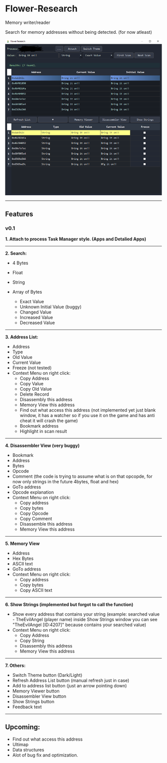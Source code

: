 # Flower-Research

Memory writer/reader

Search for memory addresses without being detected. (for now atleast)

![Tool Screenshot](Screenshots/Capture.PNG)

---

## Features

### v0.1

**1. Attach to process Task Manager style. (Apps and Detalied Apps)**

---

**2. Search:**
- 4 Bytes
- Float
- String
- Array of Bytes

  - Exact Value
  - Unknown Initial Value (buggy)
  - Changed Value
  - Increased Value
  - Decreased Value

---

**3. Address List:**
- Address
- Type
- Old Value
- Current Value
- Freeze (not tested)
- Context Menu on right click:
  - Copy Address
  - Copy Value
  - Copy Old Value
  - Delete Record
  - Disassembly this address
  - Memory View this address
  - Find out what access this address (not implemented yet just blank window, it has a watcher so if you use it on the game and has anti cheat it will crash the game)
  - Bookmark address
  - Highlight in scan result

---

**4. Disassembler View (very buggy)**
- Bookmark
- Address
- Bytes
- Opcode
- Comment (the code is trying to assume what is on that opcopde, for now only strings in the future 4bytes, float and hex)
- GoTo address
- Opcode explanation
- Context Menu on right click:
  - Copy address
  - Copy bytes
  - Copy Opcode
  - Copy Comment
  - Disassemble this address
  - Memory View this address

---

**5. Memory View**
- Address
- Hex Bytes
- ASCII text
- GoTo address
- Context Menu on right click:
  - Copy address
  - Copy bytes
  - Copy ASCII text

---

**6. Show Strings (implemented but forgot to call the function)**
- Show every address that contains your string (example: searched value - TheEvilAngel (player name) inside Show Strings window you can see "TheEvilAngel [ID:4207]" because contains your searched value)
- Context Menu on right click:
  - Copy Address
  - Copy String
  - Disassembly this address
  - Memory View this address

---

**7. Others:**
- Switch Theme button (Dark/Light)
- Refresh Address List button (manual refresh just in case)
- Add to address list button (just an arrow pointing down)
- Memory Viewer button
- Disassembler View button
- Show Strings button
- Feedback text

---

## Upcoming:
- Find out what access this address
- Ultimap
- Data structures
- Alot of bug fix and optimization.
